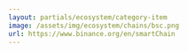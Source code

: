 ```yaml
---
layout: partials/ecosystem/category-item
image: /assets/img/ecosystem/chains/bsc.png
url: https://www.binance.org/en/smartChain
---
```

